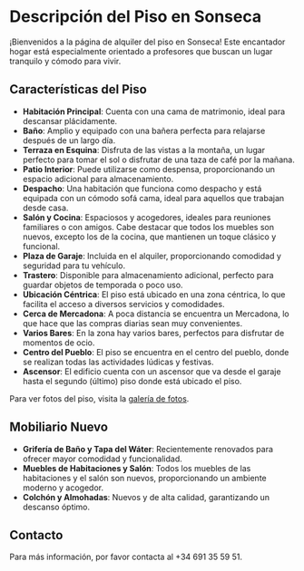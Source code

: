 # Descripción del Piso en Sonseca

¡Bienvenidos a la página de alquiler del piso en Sonseca! Este encantador hogar está especialmente orientado a profesores que buscan un lugar tranquilo y cómodo para vivir.

## Características del Piso

- **Habitación Principal**: Cuenta con una cama de matrimonio, ideal para descansar plácidamente.
- **Baño**: Amplio y equipado con una bañera perfecta para relajarse después de un largo día.
- **Terraza en Esquina**: Disfruta de las vistas a la montaña, un lugar perfecto para tomar el sol o disfrutar de una taza de café por la mañana.
- **Patio Interior**: Puede utilizarse como despensa, proporcionando un espacio adicional para almacenamiento.
- **Despacho**: Una habitación que funciona como despacho y está equipada con un cómodo sofá cama, ideal para aquellos que trabajan desde casa.
- **Salón y Cocina**: Espaciosos y acogedores, ideales para reuniones familiares o con amigos. Cabe destacar que todos los muebles son nuevos, excepto los de la cocina, que mantienen un toque clásico y funcional.
- **Plaza de Garaje**: Incluida en el alquiler, proporcionando comodidad y seguridad para tu vehículo.
- **Trastero**: Disponible para almacenamiento adicional, perfecto para guardar objetos de temporada o poco uso.
- **Ubicación Céntrica**: El piso está ubicado en una zona céntrica, lo que facilita el acceso a diversos servicios y comodidades.
- **Cerca de Mercadona**: A poca distancia se encuentra un Mercadona, lo que hace que las compras diarias sean muy convenientes.
- **Varios Bares**: En la zona hay varios bares, perfectos para disfrutar de momentos de ocio.
- **Centro del Pueblo**: El piso se encuentra en el centro del pueblo, donde se realizan todas las actividades lúdicas y festivas.
- **Ascensor**: El edificio cuenta con un ascensor que va desde el garaje hasta el segundo (último) piso donde está ubicado el piso.

Para ver fotos del piso, visita la [galería de fotos](fotos.md).

## Mobiliario Nuevo

- **Grifería de Baño y Tapa del Wáter**: Recientemente renovados para ofrecer mayor comodidad y funcionalidad.
- **Muebles de Habitaciones y Salón**: Todos los muebles de las habitaciones y el salón son nuevos, proporcionando un ambiente moderno y acogedor.
- **Colchón y Almohadas**: Nuevos y de alta calidad, garantizando un descanso óptimo.

## Contacto

Para más información, por favor contacta al +34 691 35 59 51.
